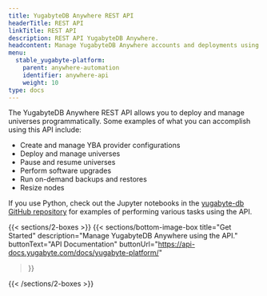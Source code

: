 ```yaml
---
title: YugabyteDB Anywhere REST API
headerTitle: REST API
linkTitle: REST API
description: REST API YugabyteDB Anywhere.
headcontent: Manage YugabyteDB Anywhere accounts and deployments using the REST API
menu:
  stable_yugabyte-platform:
    parent: anywhere-automation
    identifier: anywhere-api
    weight: 10
type: docs
---
```


The YugabyteDB Anywhere REST API allows you to deploy and manage universes programmatically. Some examples of what you can accomplish using this API include:

- Create and manage YBA provider configurations
- Deploy and manage universes
- Pause and resume universes
- Perform software upgrades
- Run on-demand backups and restores
- Resize nodes

If you use Python, check out the Jupyter notebooks in the [yugabyte-db GitHub repository](https://github.com/yugabyte/yugabyte-db/tree/master/managed/api-examples) for examples of performing various tasks using the API.

{{< sections/2-boxes >}}
  {{< sections/bottom-image-box
    title="Get Started"
    description="Manage YugabyteDB Anywhere using the API."
    buttonText="API Documentation"
    buttonUrl="https://api-docs.yugabyte.com/docs/yugabyte-platform/"
  >}}

{{< /sections/2-boxes >}}
